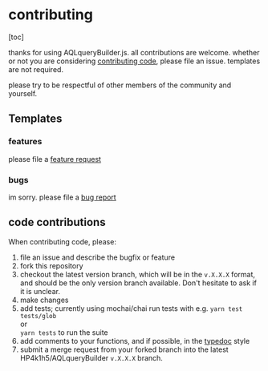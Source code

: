 # contributing
[toc]

thanks for using AQLqueryBuilder.js. all contributions are welcome. whether or
not you are considering [contributing code](#code-contributions), please file
an issue. templates are not required.

please try to be respectful of other members of the community and yourself.

## Templates

### features

please file a [feature
request](https://github.com/HP4k1h5/AQLqueryBuilder.js/issues/new?assignees=&labels=&template=feature_request.md&title=)

### bugs

im sorry. please file a [bug report](https://github.com/HP4k1h5/AQLqueryBuilder/issues/new?assignees=HP4k1h5&labels=bug&template=bug_report.md&title=basic)

## code contributions

When contributing code, please:
1) file an issue and describe the bugfix or feature
2) fork this repository
3) checkout the latest version branch, which will be in the `v.X.X.X` format,
and should be the only version branch available. Don't hesitate to ask if it
is unclear.
4) make changes
5) add tests; currently using mochai/chai
  run tests with e.g. `yarn test tests/glob`  
  or  
  `yarn tests` to run the suite
6) add comments to your functions, and if possible, in the
[typedoc](https://github.com/TypeStrong/typedoc) style
7) submit a merge request from your forked branch into the
latest HP4k1h5/AQLqueryBuilder `v.X.X.X` branch.
